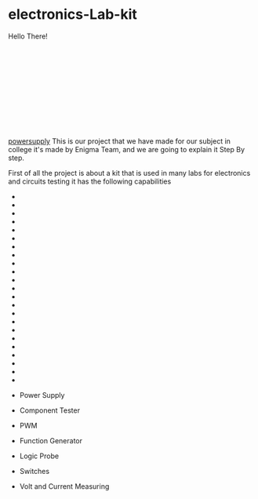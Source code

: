 # electronics-Lab-kit

<p style='width: 200px; height: 200px;'>Hello There!</p>
<a href=#powersupply>powersupply</a>
This is our project that we have made for our subject in college it's made by Enigma Team, and we are going to explain it Step By step.

First of all the project is about a kit that is used in many labs for electronics and circuits testing it has the following capabilities


-
-
-
-
-
-
-
-
-
-
-
-
-
-
-

-
-
-
-
-
-
-
-




























- <P id=powersupply> Power Supply</p>
- Component Tester
- PWM
- Function Generator
- Logic Probe
- Switches 
- Volt and Current Measuring 


